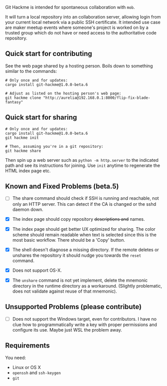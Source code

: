 Git Hackme is intended for spontaneous collaboration with `mob`.

It will turn a local repository into an collaboration server, allowing login
from your current local network via a public SSH certificate. It intended use
case are maker meetup events where someone's project is worked on by a trusted
group which do not have or need access to the authoritative code repository.

## Quick start for contributing

See the web page shared by a hosting person. Boils down to something similar
to the commands:

```
# Only once and for updates:
cargo install git-hackme@1.0.0-beta.6

# Adjust as listed on the hosting person's web page:
git hackme clone "http://aurelia@192.168.0.1:8000/flip-fix-blade-fantasy"
```

## Quick start for sharing

```
# Only once and for updates:
cargo install git-hackme@1.0.0-beta.6
git hackme init

# Then, assuming you're in a git repository:
git hackme share
```

Then spin up a web server such as `python -m http.server` to the indicated path
and see its instructions for joining. Use `init` anytime to regenerate the HTML
index page etc.

## Known and Fixed Problems (beta.5)

- [ ] The share command should check if SSH is running and reachable, not only
  an HTTP server. This can detect if the CA is changed or the sshd daemon down.

- [x] The index page should copy repository ~~descriptions and~~ names.

- [x] The index page should get better UX optimized for sharing. The color
  scheme should remain readable when text is selected since this is the most
  basic workflow. There should be a 'Copy' button.

- [x] The shell doesn't diagnose a missing directory. If the remote deletes or
  unshares the repository it should nudge you towards the `reset` command.

- [x] Does not support OS-X.

- [x] The `unshare` command is not yet implement, delete the mnemonic directory
  in the runtime directory as a workaround. (Slightly problematic, does not
  validate against reuse of that mnemonic).

## Unsupported Problems (please contribute)

- [ ] Does not support the Windows target, even for contributors. I have no
  clue how to programmatically write a key with proper permissions and
  configure its use. Maybe just WSL the problem away.

## Requirements

You need:

- Linux or OS X
- `openssh` and `ssh-keygen`
- `git`
